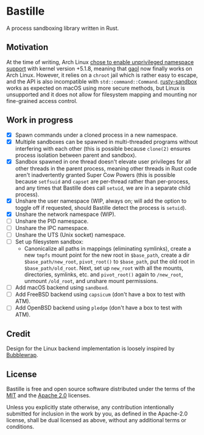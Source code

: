 # Bastille

A process sandboxing library written in Rust.

## Motivation

At the time of writing, Arch Linux [chose to enable unprivileged namespace
support][arch] with kernel version +5.1.8, meaning that [gaol] now finally works
on Arch Linux. However, it relies on a `chroot` jail which is rather easy to
escape, and the API is also incompatible with `std::command::Command`.
[rusty-sandbox] works as expected on macOS using more secure methods, but Linux
is unsupported and it does not allow for filesystem mapping and mounting nor
fine-grained access control.

[gaol]: https://crates.io/crates/gaol
[arch]: https://bbs.archlinux.org/viewtopic.php?id=247016
[rusty-sandbox]: https://crates.io/crates/rusty-sandbox

## Work in progress

- [x] Spawn commands under a cloned process in a new namespace.
- [x] Multiple sandboxes can be spawned in multi-threaded programs without
      interfering with each other (this is possible because `clone(2)` ensures
      process isolation between parent and sandbox).
- [x] Sandbox spawned in one thread doesn't elevate user privileges for all
      other threads in the parent process, meaning other threads in Rust code
      aren't inadvertently granted Super Cow Powers (this is possible because
      `setfsuid` and `capset` are per-thread rather than per-process, and any
      times that Bastille does call `setuid`, we are in a separate child
      process).
- [x] Unshare the user namespace (WIP, always on; will add the option to toggle
      off if requested, should Bastille detect the process is `setuid`).
- [x] Unshare the network namespace (WIP).
- [ ] Unshare the PID namespace.
- [ ] Unshare the IPC namespace.
- [ ] Unshare the UTS (Unix socket) namespace.
- [ ] Set up filesystem sandbox:
  * Canonicalize all paths in mappings (eliminating symlinks), create a new
    `tmpfs` mount point for the new root in `$base_path`, create a dir
    `$base_path/new_root`, `pivot_root()` to `$base_path`, put the old root in
    `$base_path/old_root`. Next, set up `new_root` with all the mounts,
    directories, symlinks, etc. and `pivot_root()` again to `/new_root`,
    unmount `/old_root`, and unshare mount permissions.
- [ ] Add macOS backend using `sandboxd`.
- [ ] Add FreeBSD backend using `capsicum` (don't have a box to test with ATM).
- [ ] Add OpenBSD backend using `pledge` (don't have a box to test with ATM).

## Credit

Design for the Linux backend implementation is loosely inspired by [Bubblewrap].

[Bubblewrap]: https://github.com/containers/bubblewrap

## License

Bastille is free and open source software distributed under the terms of the
[MIT](./LICENSE-MIT) and the [Apache 2.0](./LICENSE-APACHE) licenses.

Unless you explicitly state otherwise, any contribution intentionally submitted
for inclusion in the work by you, as defined in the Apache-2.0 license, shall be
dual licensed as above, without any additional terms or conditions.
